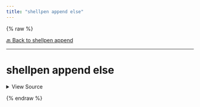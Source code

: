```yaml
---
title: "shellpen append else"
---
```


{% raw %}





[🔙 Back to shellpen append](/api/shellpen/append)

---







<!-- Todo, if there are no subcommands under the child commands, use a smaller heading size -->

# shellpen append else



<details>
  <summary>View Source</summary>

{% endraw %}
{% highlight sh %}
shellpen indent--
shellpen append writeln "else"
shellpen indent++
{% endhighlight %}
{% raw %}

</details>










  
{% endraw %}
